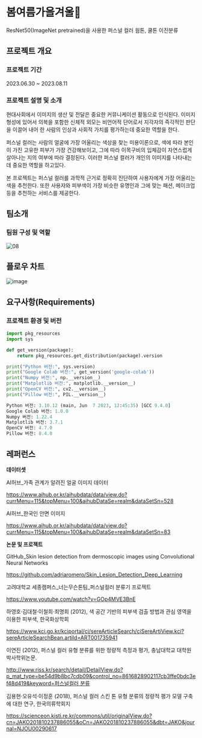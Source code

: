 # 봄여름가을겨울🌷
ResNet50(ImageNet pretrained)을 사용한 퍼스널 컬러 웜톤, 쿨톤 이진분류

## 프로젝트 개요

### 프로젝트 기간

2023.06.30 ~ 2023.08.11
### 프로젝트 설명 및 소개

현대사회에서 이미지의 생산 및 전달은 중요한 커뮤니케이션 활동으로 인식된다. 이미지 형성에 있어서 의복을 포함한 신체적 외모는 비언어적 단어로서 지각자의 즉각적인 판단을 이끌어 내어 한 사람의 인상과 사회적 가치를 평가하는데 중요한 역할을 한다.  

퍼스널 컬러는 사람의 얼굴에 가장 어울리는 색상을 찾는 미용이론으로, 색에 따라 본인이 가진 고유한 피부가 가장 건강해보이고, 그에 따라 이목구비의 입체감이 자연스럽게 살아나는 지의 여부에 따라 결정된다. 이러한 퍼스널 컬러가 개인의 이미지를 나타내는 데 중요한 역할을 하고있다.

본 프로젝트는 퍼스널 컬러를 과학적 근거로 정확히 진단하여 사용자에게 가장 어울리는 색을 추천한다. 또한 사용자와 피부색이 가장 비슷한 유명인과 그에 맞는 패션, 메이크업 등을 추천하는 서비스를 제공한다.
 

## 팀소개

### 팀원 구성 및 역할

![08](https://github.com/https-github-com-jiyezzang/four_seasons/assets/70656219/6fac5e9e-9000-44c1-8cf4-5f27c65b0d64)






## 플로우 차트

 ![image](https://github.com/https-github-com-jiyezzang/four_seasons/assets/126736427/0be31dc7-dfd6-421b-9f73-ff043a187046)


## 요구사항(Requirements)

### 프로젝트 환경 및 버전
```python
import pkg_resources
import sys

def get_version(package):
    return pkg_resources.get_distribution(package).version

print("Python 버전:", sys.version)
print("Google Colab 버전:", get_version('google-colab'))
print("Numpy 버전:", np.__version__)
print("Matplotlib 버전:", matplotlib.__version__)
print("OpenCV 버전:", cv2.__version__)
print("Pillow 버전:", PIL.__version__)
```
```python
Python 버전: 3.10.12 (main, Jun  7 2023, 12:45:35) [GCC 9.4.0]
Google Colab 버전: 1.0.0
Numpy 버전: 1.22.4
Matplotlib 버전: 3.7.1
OpenCV 버전: 4.7.0
Pillow 버전: 8.4.0
```




## 레퍼런스

**데이터셋**

AI허브_가족 관계가 알려진 얼굴 이미지 데이터

https://www.aihub.or.kr/aihubdata/data/view.do?currMenu=115&topMenu=100&aihubDataSe=realm&dataSetSn=528

AI허브_한국인 안면 이미지

https://www.aihub.or.kr/aihubdata/data/view.do?currMenu=115&topMenu=100&aihubDataSe=realm&dataSetSn=83

**논문 및 프로젝트**

GitHub_Skin lesion detection from dermoscopic images using Convolutional Neural Networks

https://github.com/adriaromero/Skin_Lesion_Detection_Deep_Learning

고려대학교 세종캠퍼스_너는무슨톤팀_퍼스널컬러 분류기 프로젝트

https://www.youtube.com/watch?v=GOp4MVE3BnE

하영호·김대철·이철희·최명희 (2012), 색 공간 기반의 피부색 검출 방법과 관심 영역을 이용한 피부색, 한국화상학회

https://www.kci.go.kr/kciportal/ci/sereArticleSearch/ciSereArtiView.kci?sereArticleSearchBean.artiId=ART001735941

이연진 (2012), 퍼스널 컬러 유형 분류를 위한 정량적 측정과 평가, 충남대학교 대학원 박사학위논문.

[http://www.riss.kr/search/detail/DetailView.do?p_mat_type=be54d9b8bc7cdb09&control_no=8616828902117cb3ffe0bdc3ef48d419&keyword=퍼스널컬러 분류](http://www.riss.kr/search/detail/DetailView.do?p_mat_type=be54d9b8bc7cdb09&control_no=8616828902117cb3ffe0bdc3ef48d419&keyword=%ED%8D%BC%EC%8A%A4%EB%84%90%EC%BB%AC%EB%9F%AC%20%EB%B6%84%EB%A5%98)

김용현·오유석·이정훈 (2018), 퍼스널 컬러 스킨 톤 유형 분류의 정량적 평가 모델 구축에 대한 연구, 한국의류학회지

https://scienceon.kisti.re.kr/commons/util/originalView.do?cn=JAKO201810237886055&oCn=JAKO201810237886055&dbt=JAKO&journal=NJOU00290617
